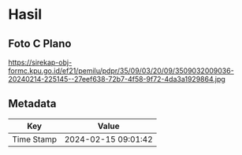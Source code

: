 # Hasil

## Foto C Plano

https://sirekap-obj-formc.kpu.go.id/ef21/pemilu/pdpr/35/09/03/20/09/3509032009036-20240214-225145--27eef638-72b7-4f58-9f72-4da3a1929864.jpg


## Metadata

| Key        | Value               |
| ---------- | ------------------- |
| Time Stamp | 2024-02-15 09:01:42 |



